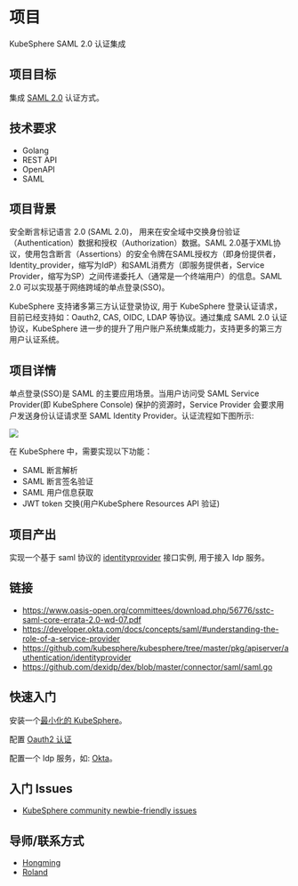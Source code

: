 # 项目

KubeSphere SAML 2.0 认证集成

## 项目目标

集成 [SAML 2.0](https://www.oasis-open.org/committees/download.php/56776/sstc-saml-core-errata-2.0-wd-07.pdf) 认证方式。

## 技术要求

* Golang
* REST API
* OpenAPI
* SAML

## 项目背景

安全断言标记语言 2.0 (SAML 2.0)， 用来在安全域中交换身份验证（Authentication）数据和授权（Authorization）数据。SAML 2.0基于XML协议，使用包含断言（Assertions）的安全令牌在SAML授权方（即身份提供者，Identity_provider，缩写为IdP）和SAML消费方（即服务提供者，Service Provider，缩写为SP）之间传递委托人（通常是一个终端用户）的信息。SAML 2.0 可以实现基于网络跨域的单点登录(SSO)。

KubeSphere 支持诸多第三方认证登录协议, 用于 KubeSphere 登录认证请求，目前已经支持如：Oauth2, CAS, OIDC, LDAP 等协议。通过集成 SAML 2.0 认证协议，KubeSphere 进一步的提升了用户账户系统集成能力，支持更多的第三方用户认证系统。

## 项目详情

单点登录(SSO)是 SAML 的主要应用场景。当用户访问受 SAML Service Provider(即 KubeSphere Console) 保护的资源时，Service Provider 会要求用户发送身份认证请求至 SAML Identity Provider。认证流程如下图所示:

![](https://upload.wikimedia.org/wikipedia/en/0/04/Saml2-browser-sso-redirect-post.png)

在 KubeSphere 中，需要实现以下功能：
* SAML 断言解析
* SAML 断言签名验证
* SAML 用户信息获取
* JWT token 交换(用户KubeSphere Resources API 验证)

## 项目产出

实现一个基于 saml 协议的 [identityprovider](https://github.com/kubesphere/kubesphere/tree/master/pkg/apiserver/authentication/identityprovider) 接口实例, 用于接入 Idp 服务。

## 链接

* https://www.oasis-open.org/committees/download.php/56776/sstc-saml-core-errata-2.0-wd-07.pdf
* https://developer.okta.com/docs/concepts/saml/#understanding-the-role-of-a-service-provider
* https://github.com/kubesphere/kubesphere/tree/master/pkg/apiserver/authentication/identityprovider
* https://github.com/dexidp/dex/blob/master/connector/saml/saml.go

## 快速入门

安装一个[最小化的 KubeSphere](https://kubesphere.io/docs/quick-start/minimal-kubesphere-on-k8s/)。

配置 [Oauth2 认证]( https://kubesphere.com.cn/docs/access-control-and-account-management/configuring-authentication/)

配置一个 Idp 服务，如: [Okta](https://help.okta.com/en/prod/Content/Topics/Apps/Apps_App_Integration_Wizard_SAML.htm)。

## 入门 Issues

* [KubeSphere community newbie-friendly issues](https://github.com/search?q=user%3Akubesphere+label%3A%22good+first+issue%22+state%3Aopen&type=Issues&ref=advsearch&l=&l=)

## 导师/联系方式

* [Hongming](https://github.com/wansir/)
* [Roland](https://github.com/rolandma1986/)


